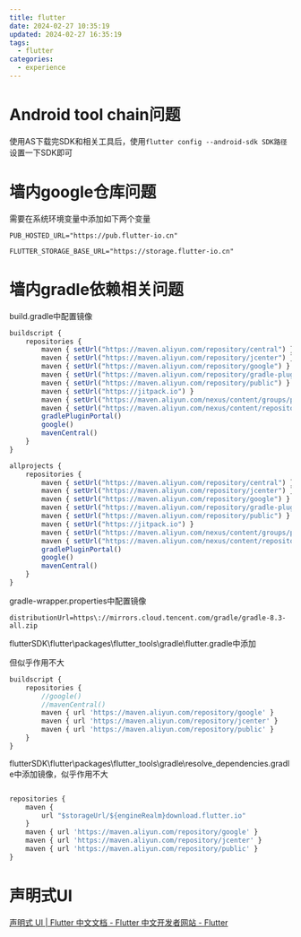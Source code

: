 ```yaml
---
title: flutter
date: 2024-02-27 10:35:19
updated: 2024-02-27 16:35:19
tags:
  - flutter
categories:
  - experience
---
```


# Android tool chain问题

使用AS下载完SDK和相关工具后，使用`flutter config --android-sdk SDK路径`设置一下SDK即可

# 墙内google仓库问题

需要在系统环境变量中添加如下两个变量

`PUB_HOSTED_URL="https://pub.flutter-io.cn"`

`FLUTTER_STORAGE_BASE_URL="https://storage.flutter-io.cn"`

# 墙内gradle依赖相关问题

build.gradle中配置镜像

```js
buildscript {
    repositories {
        maven { setUrl("https://maven.aliyun.com/repository/central") }
        maven { setUrl("https://maven.aliyun.com/repository/jcenter") }
        maven { setUrl("https://maven.aliyun.com/repository/google") }
        maven { setUrl("https://maven.aliyun.com/repository/gradle-plugin") }
        maven { setUrl("https://maven.aliyun.com/repository/public") }
        maven { setUrl("https://jitpack.io") }
        maven { setUrl("https://maven.aliyun.com/nexus/content/groups/public/") }
        maven { setUrl("https://maven.aliyun.com/nexus/content/repositories/jcenter") }
        gradlePluginPortal()
        google()
        mavenCentral()
    }
}

allprojects {
    repositories {
        maven { setUrl("https://maven.aliyun.com/repository/central") }
        maven { setUrl("https://maven.aliyun.com/repository/jcenter") }
        maven { setUrl("https://maven.aliyun.com/repository/google") }
        maven { setUrl("https://maven.aliyun.com/repository/gradle-plugin") }
        maven { setUrl("https://maven.aliyun.com/repository/public") }
        maven { setUrl("https://jitpack.io") }
        maven { setUrl("https://maven.aliyun.com/nexus/content/groups/public/") }
        maven { setUrl("https://maven.aliyun.com/nexus/content/repositories/jcenter") }
        gradlePluginPortal()
        google()
        mavenCentral()
    }
}
```

gradle-wrapper.properties中配置镜像

```
distributionUrl=https\://mirrors.cloud.tencent.com/gradle/gradle-8.3-all.zip
```

flutterSDK\flutter\packages\flutter_tools\gradle\flutter.gradle中添加

但似乎作用不大

```js
buildscript {
    repositories {
        //google()
        //mavenCentral()
        maven { url 'https://maven.aliyun.com/repository/google' }
        maven { url 'https://maven.aliyun.com/repository/jcenter' }
        maven { url 'https://maven.aliyun.com/repository/public' }
    }
}
```

flutterSDK\flutter\packages\flutter_tools\gradle\resolve_dependencies.gradle中添加镜像，似乎作用不大

```js

repositories {
    maven {
        url "$storageUrl/${engineRealm}download.flutter.io"
    }
    maven { url 'https://maven.aliyun.com/repository/google' }
    maven { url 'https://maven.aliyun.com/repository/jcenter' }
    maven { url 'https://maven.aliyun.com/repository/public' }
}
```



# 声明式UI

[声明式 UI | Flutter 中文文档 - Flutter 中文开发者网站 - Flutter](https://docs.flutter.cn/get-started/flutter-for/declarative)